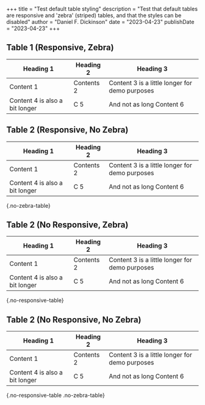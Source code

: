 +++
title = "Test default table styling"
description = "Test that default tables are responsive and 'zebra' (striped) tables, and that the styles can be disabled"
author = "Daniel F. Dickinson"
date = "2023-04-23"
publishDate = "2023-04-23"
+++

## Table 1 (Responsive, Zebra)

| Heading 1 | Heading 2 | Heading 3 |
|-----------|-----------|-----------|
| Content 1 | Contents 2 | Content 3 is a little longer for demo purposes |
| Content 4 is also a bit longer | C 5 | And not as long Content 6 |


## Table 2 (Responsive, No Zebra)

| Heading 1 | Heading 2 | Heading 3 |
|-----------|-----------|-----------|
| Content 1 | Contents 2 | Content 3 is a little longer for demo purposes |
| Content 4 is also a bit longer | C 5 | And not as long Content 6 |
{.no-zebra-table}

## Table 2 (No Responsive, Zebra)

| Heading 1 | Heading 2 | Heading 3 |
|-----------|-----------|-----------|
| Content 1 | Contents 2 | Content 3 is a little longer for demo purposes |
| Content 4 is also a bit longer | C 5 | And not as long Content 6 |
{.no-responsive-table}

## Table 2 (No Responsive, No Zebra)

| Heading 1 | Heading 2 | Heading 3 |
|-----------|-----------|-----------|
| Content 1 | Contents 2 | Content 3 is a little longer for demo purposes |
| Content 4 is also a bit longer | C 5 | And not as long Content 6 |
{.no-responsive-table .no-zebra-table}